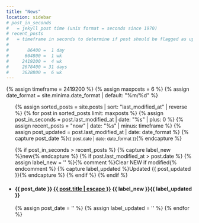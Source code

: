 ```yaml
---
title: "News"
location: sidebar
# post_in_seconds
#   = jekyll post time (unix format = seconds since 1970)
# recent_posts
#   = timeframe in seconds to determine if post should be flagged as updated
#
#       86400 =  1 day 
#      604800 =  1 wk
#     2419200 =  4 wk
#     2678400 = 31 days  
#     3628800 =  6 wk
---
```

{% assign timeframe = 2419200 %}
{% assign maxposts = 6 %}
{% assign date_format = site.minima.date_format | default: "%m/%d" %}

<ul class="post-list text-muted list-unstyled">
{% assign sorted_posts = site.posts | sort: "last_modified_at" | reverse %}
{% for post in sorted_posts limit: maxposts %}
  {% assign post_in_seconds = post.last_modified_at | date: "%s" | plus: 0 %}
  {% assign recent_posts = "now" | date: "%s" | minus: timeframe %}
  {% assign post_updated = post.last_modified_at | date: date_format %}
  {% capture post_date %}<small>{{ post.date | date: date_format }}</small>{% endcapture %}

  {% if post_in_seconds > recent_posts %}
  {% capture label_new %}<span class="label label-success">new</span>{% endcapture %}
    {% if post.last_modified_at > post.date %}
      {% assign label_new = '' %}{% comment %}Clear NEW if modified{% endcomment %}
      {% capture label_updated %}<span class="label label-warning">Updated <span class="badge">{{ post_updated }}</span></span>{% endcapture %}
    {% endif %}
  {% endif %}
  <li>
    <h4>{{ post_date }}
      <a class="post-link" href="{{ post.url | relative_url }}">
        {{ post.title | escape }}</a> {{ label_new }}{{ label_updated }}
      </h4>
  </li>
  {% assign post_date = '' %}
  {% assign label_updated = '' %}
{% endfor %}
</ul>
